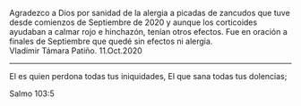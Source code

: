 
Agradezco a Dios por sanidad de la alergia a picadas de zancudos
que tuve desde comienzos de Septiembre de 2020 y aunque los corticoides
ayudaban a calmar rojo e hinchazón, tenían otros efectos.  Fue en oración
a finales de Septiembre que quedé sin efectos ni alergia.   
  Vladimir Támara Patiño. 11.Oct.2020

-----

El es quien perdona todas tus iniquidades,
El que sana todas tus dolencias;

Salmo 103:5

